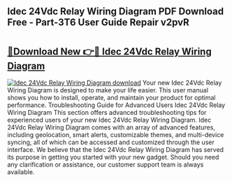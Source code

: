 ## Idec 24Vdc Relay Wiring Diagram PDF Download Free - Part-3T6 User Guide Repair v2pvR

# <h2><a href="http://dfl3ct.blite.top/?on=Idec+24Vdc+Relay+Wiring+Diagram">🔗Download New 👉🔴 Idec 24Vdc Relay Wiring Diagram</a></h2>

[![Idec 24Vdc Relay Wiring Diagram download](https://i.imgur.com/lujVjoI.png)](http://dfl3ct.blite.top/?on=Idec+24Vdc+Relay+Wiring+Diagram)
Your new Idec 24Vdc Relay Wiring Diagram is designed to make your life easier. This user manual shows you how to install, operate, and maintain your product for optimal performance. Troubleshooting Guide for Advanced Users Idec 24Vdc Relay Wiring Diagram This section offers advanced troubleshooting tips for experienced users of your new Idec 24Vdc Relay Wiring Diagram. Idec 24Vdc Relay Wiring Diagram comes with an array of advanced features, including geolocation, smart alerts, customizable themes, and multi-device syncing, all of which can be accessed and customized through the user interface. We believe that the Idec 24Vdc Relay Wiring Diagram has served its purpose in getting you started with your new gadget. Should you need any clarification or assistance, our customer support team is always available.
